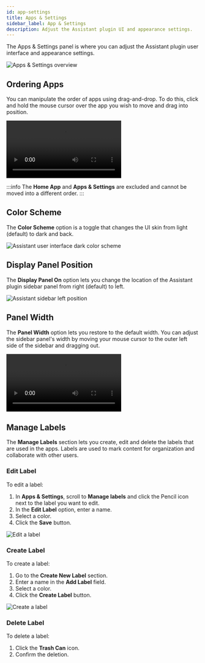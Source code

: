 ```yaml
---
id: app-settings
title: Apps & Settings
sidebar_label: App & Settings
description: Adjust the Assistant plugin UI and appearance settings.
---
```


The Apps & Settings panel is where you can adjust the Assistant plugin user interface and appearance settings.

![Apps & Settings overview](/img/assistant/apps--apps-settings--1.jpg)

## Ordering Apps

You can manipulate the order of apps using drag-and-drop. To do this, click and hold the mouse cursor over the app you wish to move and drag into position.

<video autoPlay loop>
<source src="/video/assistant/plugin--app-settings--order-apps.mp4" type="video/mp4" />
<source src="/video/assistant/plugin--app-settings--order-apps.webm" type="video/webm" />
</video>

:::info
The **Home App** and **Apps & Settings** are excluded and cannot be moved into a different order.
:::

## Color Scheme

The **Color Scheme** option is a toggle that changes the UI skin from light (default) to dark and back.

![Assistant user interface dark color scheme](/img/assistant/apps--apps-settings--2.jpg)

## Display Panel Position

The **Display Panel On** option lets you change the location of the Assistant plugin sidebar panel from right (default) to left.

![Assistant sidebar left position](/img/assistant/apps--apps-settings--3.jpg)

## Panel Width

The **Panel Width** option lets you restore to the default width. You can adjust the sidebar panel's width by moving your mouse cursor to the outer left side of the sidebar and dragging out.

<video autoPlay loop>
<source src="/video/assistant/plugin--app-settings--panel-width.mp4" type="video/mp4" />
<source src="/video/assistant/plugin--app-settings--panel-width.webm" type="video/webm" />
</video>

## Manage Labels

The **Manage Labels** section lets you create, edit and delete the labels that are used in the apps. Labels are used to mark content for organization and collaborate with other users.

### Edit Label

To edit a label:

1. In **Apps & Settings**, scroll to **Manage labels** and click the Pencil icon next to the label you want to edit.
2. In the **Edit Label** option, enter a name.
3. Select a color.
4. Click the **Save** button.

![Edit a label](/img/assistant/apps--apps-settings--4.jpg)

### Create Label

To create a label:

1. Go to the **Create New Label** section.
2. Enter a name in the **Add Label** field.
3. Select a color.
4. Click the **Create Label** button.

![Create a label](/img/assistant/apps--apps-settings--5.jpg)

### Delete Label

To delete a label:

1. Click the **Trash Can** icon.
2. Confirm the deletion.
